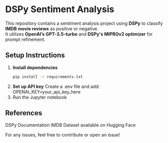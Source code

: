 # DSPy Sentiment Analysis

This repository contains a sentiment analysis project using **DSPy** to classify **IMDB movie reviews** as positive or negative.  
It utilizes **OpenAI’s GPT-3.5-turbo** and **DSPy's MIPROv2 optimizer** for prompt refinement.

## Setup Instructions

1. **Install dependencies**  
   ```bash
   pip install -r requirements.txt
2. **Set up API key**
   Create a .env file and add: OPENAI_KEY=your_api_key_here
3. Run the Jupyter notebook

## References
DSPy Documentation 
IMDB Dataset available on Hugging Face

For any issues, feel free to contribute or open an issue! 
